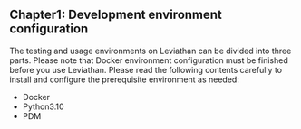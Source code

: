 
## Chapter1: Development environment configuration

The testing and usage environments on Leviathan can be divided into three parts. Please note that Docker environment configuration must be finished before you use Leviathan. Please read the following contents carefully to install and configure the prerequisite environment as needed:

* Docker
* Python3.10
* PDM
